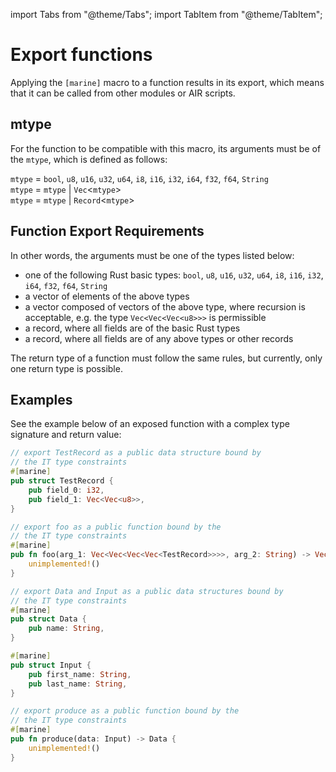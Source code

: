 import Tabs from "@theme/Tabs";
import TabItem from "@theme/TabItem";

# Export functions

Applying the `[marine]` macro to a function results in its export, which means that it can be called from other modules or AIR scripts.

## mtype

For the function to be compatible with this macro, its arguments must be of the `mtype`, which is defined as follows:

`mtype` = `bool`, `u8`, `u16`, `u32`, `u64`, `i8`, `i16`, `i32`, `i64`, `f32`, `f64`, `String`\
`mtype` = `mtype` | `Vec`<`mtype`>\
`mtype` = `mtype` | `Record`<`mtype`>

## Function Export Requirements

In other words, the arguments must be one of the types listed below:

* one of the following Rust basic types: `bool`, `u8`, `u16`, `u32`, `u64`, `i8`, `i16`, `i32`, `i64`, `f32`, `f64`, `String`
* a vector of elements of the above types
* a vector composed of vectors of the above type, where recursion is acceptable, e.g. the type `Vec<Vec<Vec<u8>>>` is permissible
* a record, where all fields are of the basic Rust types
* a record, where all fields are of any above types or other records

The return type of a function must follow the same rules, but currently, only one return type is possible.

## Examples

See the example below of an exposed function with a complex type signature and return value:

<Tabs>
<TabItem value="Example 1" label="Example 1" default>

```rust
// export TestRecord as a public data structure bound by 
// the IT type constraints
#[marine]
pub struct TestRecord {
    pub field_0: i32,
    pub field_1: Vec<Vec<u8>>,
}

// export foo as a public function bound by the 
// the IT type constraints 
#[marine]
pub fn foo(arg_1: Vec<Vec<Vec<Vec<TestRecord>>>>, arg_2: String) -> Vec<Vec<Vec<Vec<TestRecord>>>> { 
    unimplemented!() 
}
```

</TabItem>
<TabItem value="Example 2" label="Example 2" default>

```rust
// export Data and Input as a public data structures bound by 
// the IT type constraints
#[marine]
pub struct Data {
    pub name: String,
}

#[marine]
pub struct Input {
    pub first_name: String,
    pub last_name: String,
}

// export produce as a public function bound by the 
// the IT type constraints
#[marine]
pub fn produce(data: Input) -> Data {
    unimplemented!()
}
```

</TabItem>
</Tabs>
